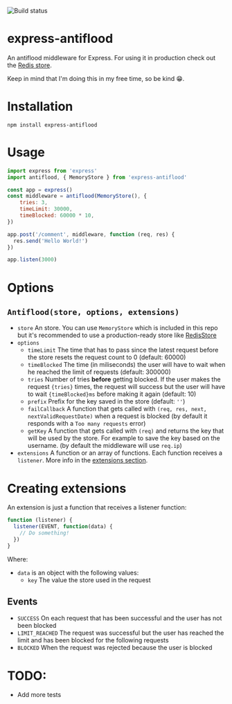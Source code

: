 ![Build status](https://travis-ci.org/fcmatteo/express-antiflood.svg?branch=master)
# express-antiflood
An antiflood middleware for Express. For using it in production check out the [Redis store](https://github.com/fcmatteo/express-antiflood-redis).

Keep in mind that I'm doing this in my free time, so be kind 😁.

# Installation
    npm install express-antiflood

# Usage
```javascript
import express from 'express'
import antiflood, { MemoryStore } from 'express-antiflood'

const app = express()
const middleware = antiflood(MemoryStore(), {
    tries: 3,
    timeLimit: 30000,
    timeBlocked: 60000 * 10,
})

app.post('/comment', middleware, function (req, res) {
  res.send('Hello World!')
})

app.listen(3000)
```

# Options
## `Antiflood(store, options, extensions)`
* `store` An store. You can use `MemoryStore` which is included in this repo but it's recommended to use a production-ready store like [RedisStore](https://github.com/fcmatteo/express-antiflood-redis)
* `options`
    * `timeLimit` The time that has to pass since the latest request before the store resets the request count to 0 (default: 60000)
    * `timeBlocked` The time (in miliseconds) the user will have to wait when he reached the limit of requests (default: 300000)
    * `tries` Number of tries **before** getting blocked. If the user makes the request `{tries}` times, the request will success but the user will have to wait `{timeBlocked}ms` before making it again (default: 10)
    * `prefix` Prefix for the key saved in the store (default: `''`)
    * `failCallback` A function that gets called with `(req, res, next, nextValidRequestDate)` when a request is blocked (by default it responds with a `Too many requests` error)
    * `getKey` A function that gets called with `(req)` and returns the key that will be used by the store. For example to save the key based on the username. (by default the middleware will use `req.ip`)
* `extensions` A function or an array of functions. Each function receives a `listener`. More info in the [extensions section](#creating-extensions).

# Creating extensions
An extension is just a function that receives a listener function:
```javascript
function (listener) {
  listener(EVENT, function(data) {
    // Do something!
  })
}
```
Where:
* `data` is an object with the following values:
    * `key` The value the store used in the request

## Events
* `SUCCESS` On each request that has been successful and the user has not been blocked
* `LIMIT_REACHED` The request was successful but the user has reached the limit and has been blocked for the following requests
* `BLOCKED` When the request was rejected because the user is blocked

# TODO:
* Add more tests
